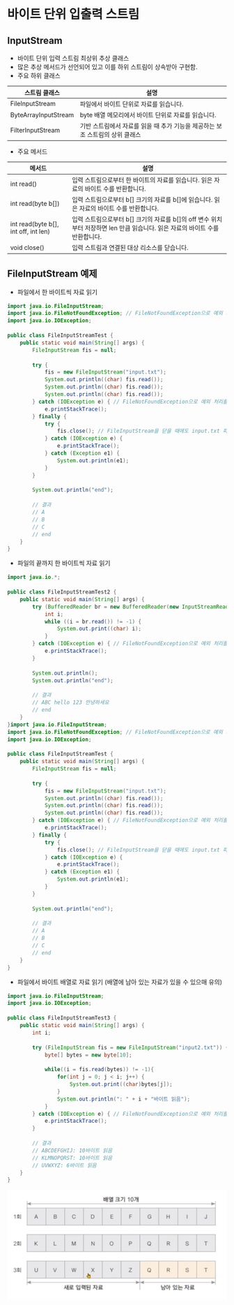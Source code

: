 # 바이트 단위 입출력 스트림

## InputStream

- 바이트 단위 입력 스트림 최상위 추상 클래스
- 많은 추상 메서드가 선언되어 있고 이를 하위 스트림이 상속받아 구현함.
- 주요 하위 클래스

| 스트림 클래스 | 설명 |
| --- | --- |
| FileInputStream | 파일에서 바이트 단위로 자료를 읽습니다. |
| ByteArrayInputStream | byte 배열 메모리에서 바이트 단위로 자료를 읽습니다. |
| FilterInputStream | 기반 스트림에서 자료를 읽을 때 추가 기능을 제공하는 보조 스트림의 상위 클래스 |
- 주요 메서드

| 메서드 | 설명 |
| --- | --- |
| int read() | 입력 스트림으로부터 한 바이트의 자료를 읽습니다. 읽은 자료의 바이트 수를 반환합니다. |
| int read(byte b[]) | 입력 스트림으로부터 b[] 크기의 자료를 b[]에 읽습니다. 읽은 자료의 바이트 수를 반환합니다. |
| int read(byte b[], int off, int len) | 입력 스트림으로부터 b[] 크기의 자료를 b[]의 off 변수 위치부터 저장하면 len 만큼 읽습니다. 읽은 자료의 바이트 수를 반환합니다. |
| void close() | 입력 스트림과 연결된 대상 리소스를 닫습니다. |

## FileInputStream 예제

- 파일에서 한 바이트씩 자료 읽기

```java
import java.io.FileInputStream;
import java.io.FileNotFoundException; // FileNotFoundException으로 예외 처리를 하게 되면 FileInputStream의 예외 처리를 또 해야 하기 때문에 상위 클래스인 IOException으로 모두 잡아 준다.
import java.io.IOException;

public class FileInputStreamTest {
    public static void main(String[] args) {
        FileInputStream fis = null;

        try {
            fis = new FileInputStream("input.txt");
            System.out.println((char) fis.read());
            System.out.println((char) fis.read());
            System.out.println((char) fis.read());
        } catch (IOException e) { // FileNotFoundException으로 예외 처리를 하게 되면 FileInputStream의 예외 처리를 또 해야 하기 때문에 상위 클래스인 IOException으로 모두 잡아 준다.
            e.printStackTrace();
        } finally {
            try {
                fis.close(); // FileInputStream을 닫을 때에도 input.txt 파일이 없다면 error가 나기 때문에 예외 처리를 해야 한다.
            } catch (IOException e) {
                e.printStackTrace();
            } catch (Exception e1) {
                System.out.println(e1);
            }
        }

        System.out.println("end");

        // 결과
        // A
        // B
        // C
        // end
    }
}
```

- 파일의 끝까지 한 바이트씩 자료 읽기

```java
import java.io.*;

public class FileInputStreamTest2 {
    public static void main(String[] args) {
        try (BufferedReader br = new BufferedReader(new InputStreamReader(new FileInputStream("input.txt")))) { // 한글 깨짐 출력 방지를 위해서 InputStreamReader, BufferedReader 클래스 사용
            int i;
            while ((i = br.read()) != -1) {
                System.out.print((char) i);
            }
        } catch (IOException e) { // FileNotFoundException으로 예외 처리를 하게 되면 FileInputStream의 예외 처리를 또 해야 하기 때문에 상위 클래스인 IOException으로 모두 잡아 준다.
            e.printStackTrace();
        }

        System.out.println();
        System.out.println("end");

        // 결과
        // ABC hello 123 안녕하세요
        // end
    }
}import java.io.FileInputStream;
import java.io.FileNotFoundException; // FileNotFoundException으로 예외 처리를 하게 되면 FileInputStream의 예외 처리를 또 해야 하기 때문에 상위 클래스인 IOException으로 모두 잡아 준다.
import java.io.IOException;

public class FileInputStreamTest {
    public static void main(String[] args) {
        FileInputStream fis = null;

        try {
            fis = new FileInputStream("input.txt");
            System.out.println((char) fis.read());
            System.out.println((char) fis.read());
            System.out.println((char) fis.read());
        } catch (IOException e) { // FileNotFoundException으로 예외 처리를 하게 되면 FileInputStream의 예외 처리를 또 해야 하기 때문에 상위 클래스인 IOException으로 모두 잡아 준다.
            e.printStackTrace();
        } finally {
            try {
                fis.close(); // FileInputStream을 닫을 때에도 input.txt 파일이 없다면 error가 나기 때문에 예외 처리를 해야 한다.
            } catch (IOException e) {
                e.printStackTrace();
            } catch (Exception e1) {
                System.out.println(e1);
            }
        }

        System.out.println("end");

        // 결과
        // A
        // B
        // C
        // end
    }
}
```

- 파일에서 바이트 배열로 자료 읽기 (배열에 남아 있는 자료가 있을 수 있으매 유의)

```java
import java.io.FileInputStream;
import java.io.IOException;

public class FileInputStreamTest3 {
    public static void main(String[] args) {
        int i;

        try (FileInputStream fis = new FileInputStream("input2.txt")) { // try() 안에 I/O Stream을 설정하면 auto close가 되어서 catch나 finally에서 해당 스트림을 close(닫기)를 하지 않아도 된다.
            byte[] bytes = new byte[10];

            while((i = fis.read(bytes)) != -1){
                for(int j = 0; j < i; j++) {
                    System.out.print((char)bytes[j]);
                }
                System.out.println(": " + i + "바이트 읽음");
            }
        } catch (IOException e) { // FileNotFoundException으로 예외 처리를 하게 되면 FileInputStream의 예외 처리를 또 해야 하기 때문에 상위 클래스인 IOException으로 모두 잡아 준다.
            e.printStackTrace();
        }

        // 결과
        // ABCDEFGHIJ: 10바이트 읽음
        // KLMNOPQRST: 10바이트 읽음
        // UVWXYZ: 6바이트 읽음
    }
}
```

![png_1](Untitled.png)
